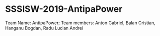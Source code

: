# SSSISW-2019-AntipaPower
Team Name: AntipaPower; Team members: Anton Gabriel, Balan Cristian, Hanganu Bogdan, Radu Lucian Andrei
